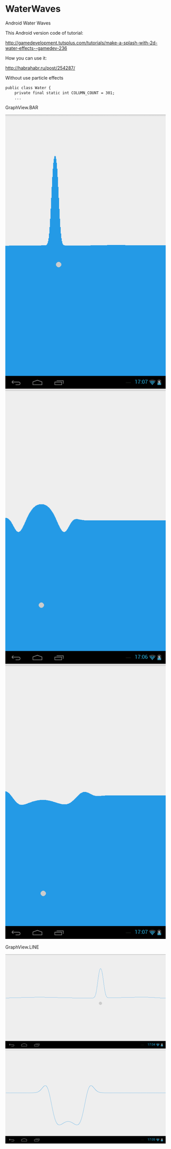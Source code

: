 # WaterWaves
Android Water Waves

This Android version code of tutorial:

http://gamedevelopment.tutsplus.com/tutorials/make-a-splash-with-2d-water-effects--gamedev-236

How you can use it:

http://habrahabr.ru/post/254287/

Without use particle effects

```
public class Water {
    private final static int COLUMN_COUNT = 301;
    ...
```

GraphView.BAR

![](https://github.com/app-z/WaterWaves/blob/master/gfx/device-2015-04-23-170959.png)
![](https://github.com/app-z/WaterWaves/blob/master/gfx/device-2015-04-23-170946.png)
![](https://github.com/app-z/WaterWaves/blob/master/gfx/device-2015-04-23-171030.png)


GraphView.LINE

![](https://github.com/app-z/WaterWaves/blob/master/gfx/device-2015-04-23-170730.png)
![](https://github.com/app-z/WaterWaves/blob/master/gfx/device-2015-04-23-170806.png)